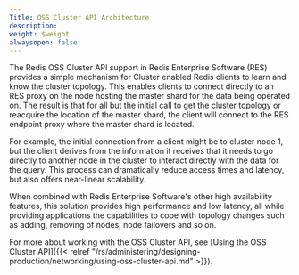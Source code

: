 ```yaml
---
Title: OSS Cluster API Architecture
description: 
weight: $weight
alwaysopen: false
---
```

The Redis OSS Cluster API support in Redis Enterprise Software (RES)
provides a simple mechanism for Cluster enabled Redis clients to learn
and know the cluster topology. This enables clients to connect directly
to an RES proxy on the node hosting the master shard for the data being
operated on. The result is that for all but the initial call to get the
cluster topology or reacquire the location of the master shard, the
client will connect to the RES endpoint proxy where the master shard is
located.

For example, the initial connection from a client might be to cluster
node 1, but the client derives from the information it receives that it
needs to go directly to another node in the cluster to interact directly
with the data for the query. This process can dramatically reduce access
times and latency, but also offers near-linear scalability.

When combined with Redis Enterprise Software's other high availability
features, this solution provides high performance and low latency, all
while providing applications the capabilities to cope with topology
changes such as adding, removing of nodes, node failovers and so on.

For more about working with the OSS Cluster API, see [Using the OSS Cluster API]({{< relref "/rs/administering/designing-production/networking/using-oss-cluster-api.md" >}}).